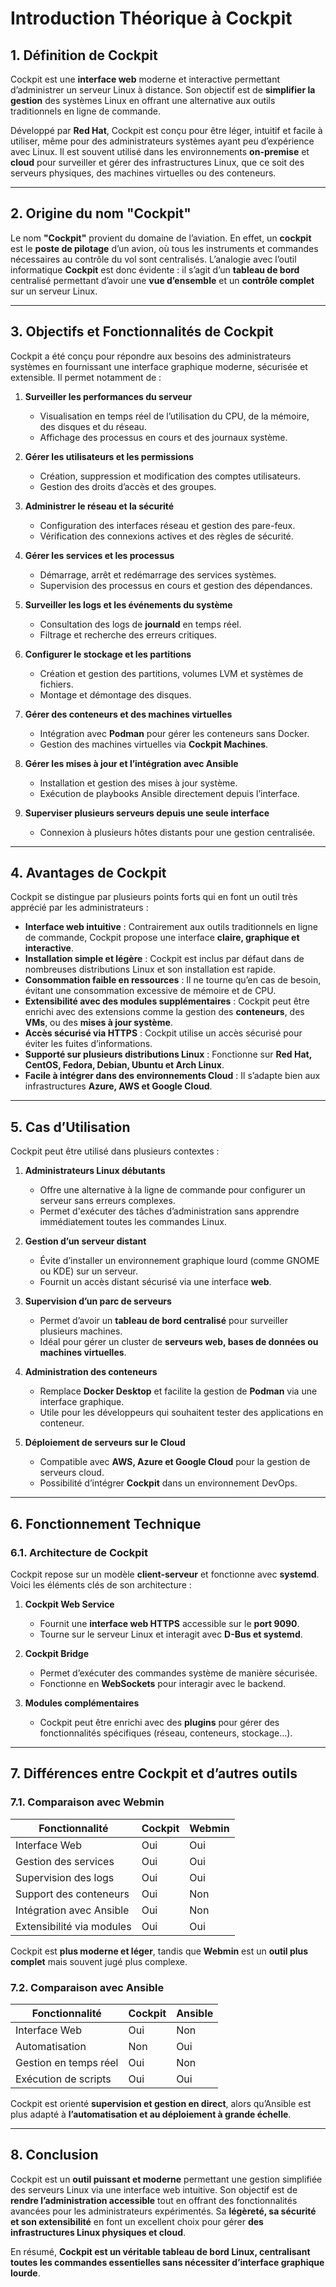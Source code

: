 
# **Introduction Théorique à Cockpit**

## **1. Définition de Cockpit**
Cockpit est une **interface web** moderne et interactive permettant d’administrer un serveur Linux à distance. Son objectif est de **simplifier la gestion** des systèmes Linux en offrant une alternative aux outils traditionnels en ligne de commande.

Développé par **Red Hat**, Cockpit est conçu pour être léger, intuitif et facile à utiliser, même pour des administrateurs systèmes ayant peu d’expérience avec Linux. Il est souvent utilisé dans les environnements **on-premise** et **cloud** pour surveiller et gérer des infrastructures Linux, que ce soit des serveurs physiques, des machines virtuelles ou des conteneurs.

---

## **2. Origine du nom "Cockpit"**
Le nom **"Cockpit"** provient du domaine de l’aviation. En effet, un **cockpit** est le **poste de pilotage** d’un avion, où tous les instruments et commandes nécessaires au contrôle du vol sont centralisés. L’analogie avec l’outil informatique **Cockpit** est donc évidente : il s’agit d’un **tableau de bord** centralisé permettant d’avoir une **vue d’ensemble** et un **contrôle complet** sur un serveur Linux.

---

## **3. Objectifs et Fonctionnalités de Cockpit**
Cockpit a été conçu pour répondre aux besoins des administrateurs systèmes en fournissant une interface graphique moderne, sécurisée et extensible. Il permet notamment de :

1. **Surveiller les performances du serveur**
   - Visualisation en temps réel de l’utilisation du CPU, de la mémoire, des disques et du réseau.
   - Affichage des processus en cours et des journaux système.

2. **Gérer les utilisateurs et les permissions**
   - Création, suppression et modification des comptes utilisateurs.
   - Gestion des droits d’accès et des groupes.

3. **Administrer le réseau et la sécurité**
   - Configuration des interfaces réseau et gestion des pare-feux.
   - Vérification des connexions actives et des règles de sécurité.

4. **Gérer les services et les processus**
   - Démarrage, arrêt et redémarrage des services systèmes.
   - Supervision des processus en cours et gestion des dépendances.

5. **Surveiller les logs et les événements du système**
   - Consultation des logs de **journald** en temps réel.
   - Filtrage et recherche des erreurs critiques.

6. **Configurer le stockage et les partitions**
   - Création et gestion des partitions, volumes LVM et systèmes de fichiers.
   - Montage et démontage des disques.

7. **Gérer des conteneurs et des machines virtuelles**
   - Intégration avec **Podman** pour gérer les conteneurs sans Docker.
   - Gestion des machines virtuelles via **Cockpit Machines**.

8. **Gérer les mises à jour et l’intégration avec Ansible**
   - Installation et gestion des mises à jour système.
   - Exécution de playbooks Ansible directement depuis l’interface.

9. **Superviser plusieurs serveurs depuis une seule interface**
   - Connexion à plusieurs hôtes distants pour une gestion centralisée.

---

## **4. Avantages de Cockpit**
Cockpit se distingue par plusieurs points forts qui en font un outil très apprécié par les administrateurs :

- **Interface web intuitive** : Contrairement aux outils traditionnels en ligne de commande, Cockpit propose une interface **claire, graphique et interactive**.
- **Installation simple et légère** : Cockpit est inclus par défaut dans de nombreuses distributions Linux et son installation est rapide.
- **Consommation faible en ressources** : Il ne tourne qu’en cas de besoin, évitant une consommation excessive de mémoire et de CPU.
- **Extensibilité avec des modules supplémentaires** : Cockpit peut être enrichi avec des extensions comme la gestion des **conteneurs**, des **VMs**, ou des **mises à jour système**.
- **Accès sécurisé via HTTPS** : Cockpit utilise un accès sécurisé pour éviter les fuites d’informations.
- **Supporté sur plusieurs distributions Linux** : Fonctionne sur **Red Hat, CentOS, Fedora, Debian, Ubuntu et Arch Linux**.
- **Facile à intégrer dans des environnements Cloud** : Il s’adapte bien aux infrastructures **Azure, AWS et Google Cloud**.

---

## **5. Cas d’Utilisation**
Cockpit peut être utilisé dans plusieurs contextes :

1. **Administrateurs Linux débutants**
   - Offre une alternative à la ligne de commande pour configurer un serveur sans erreurs complexes.
   - Permet d'exécuter des tâches d’administration sans apprendre immédiatement toutes les commandes Linux.

2. **Gestion d’un serveur distant**
   - Évite d’installer un environnement graphique lourd (comme GNOME ou KDE) sur un serveur.
   - Fournit un accès distant sécurisé via une interface **web**.

3. **Supervision d’un parc de serveurs**
   - Permet d’avoir un **tableau de bord centralisé** pour surveiller plusieurs machines.
   - Idéal pour gérer un cluster de **serveurs web, bases de données ou machines virtuelles**.

4. **Administration des conteneurs**
   - Remplace **Docker Desktop** et facilite la gestion de **Podman** via une interface graphique.
   - Utile pour les développeurs qui souhaitent tester des applications en conteneur.

5. **Déploiement de serveurs sur le Cloud**
   - Compatible avec **AWS, Azure et Google Cloud** pour la gestion de serveurs cloud.
   - Possibilité d’intégrer **Cockpit** dans un environnement DevOps.

---

## **6. Fonctionnement Technique**
### **6.1. Architecture de Cockpit**
Cockpit repose sur un modèle **client-serveur** et fonctionne avec **systemd**. Voici les éléments clés de son architecture :

1. **Cockpit Web Service**  
   - Fournit une **interface web HTTPS** accessible sur le **port 9090**.
   - Tourne sur le serveur Linux et interagit avec **D-Bus et systemd**.

2. **Cockpit Bridge**  
   - Permet d’exécuter des commandes système de manière sécurisée.
   - Fonctionne en **WebSockets** pour interagir avec le backend.

3. **Modules complémentaires**  
   - Cockpit peut être enrichi avec des **plugins** pour gérer des fonctionnalités spécifiques (réseau, conteneurs, stockage…).

---

## **7. Différences entre Cockpit et d’autres outils**
### **7.1. Comparaison avec Webmin**
| Fonctionnalité     | Cockpit | Webmin |
|--------------------|---------|--------|
| Interface Web     | Oui     | Oui    |
| Gestion des services | Oui  | Oui    |
| Supervision des logs | Oui  | Oui    |
| Support des conteneurs | Oui  | Non   |
| Intégration avec Ansible | Oui | Non |
| Extensibilité via modules | Oui | Oui |

Cockpit est **plus moderne et léger**, tandis que **Webmin** est un **outil plus complet** mais souvent jugé plus complexe.

### **7.2. Comparaison avec Ansible**
| Fonctionnalité     | Cockpit | Ansible |
|--------------------|---------|--------|
| Interface Web     | Oui     | Non    |
| Automatisation    | Non     | Oui    |
| Gestion en temps réel | Oui | Non |
| Exécution de scripts | Oui | Oui |

Cockpit est orienté **supervision et gestion en direct**, alors qu’Ansible est plus adapté à **l’automatisation et au déploiement à grande échelle**.

---

## **8. Conclusion**
Cockpit est un **outil puissant et moderne** permettant une gestion simplifiée des serveurs Linux via une interface web intuitive. Son objectif est de **rendre l’administration accessible** tout en offrant des fonctionnalités avancées pour les administrateurs expérimentés. Sa **légèreté, sa sécurité et son extensibilité** en font un excellent choix pour gérer **des infrastructures Linux physiques et cloud**.

En résumé, **Cockpit est un véritable tableau de bord Linux, centralisant toutes les commandes essentielles sans nécessiter d’interface graphique lourde**.
